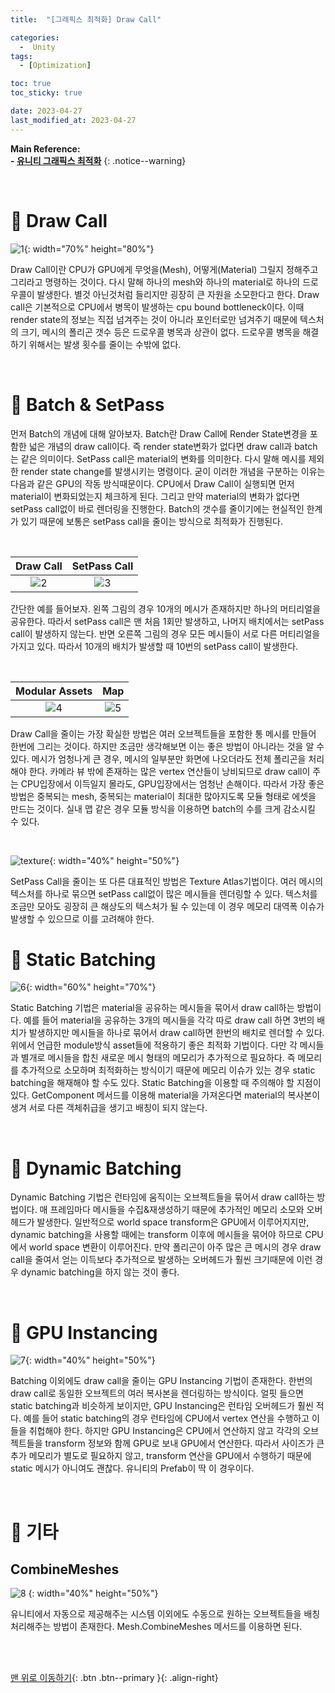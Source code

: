 ```yaml
---
title:  "[그래픽스 최적화] Draw Call" 

categories:
  -  Unity
tags:
  - [Optimization]

toc: true
toc_sticky: true

date: 2023-04-27
last_modified_at: 2023-04-27
---
```



**Main Reference: <br>- [유니티 그래픽스 최적화](https://product.kyobobook.co.kr/detail/S000001888125)**
{: .notice--warning}

<br>

# 🐳 Draw Call

![1](https://user-images.githubusercontent.com/96368476/234865176-106921d0-a53a-4f83-b571-ba30a00d5594.png){: width="70%" height="80%"}

Draw Call이란 CPU가 GPU에게 무엇을(Mesh), 어떻게(Material) 그릴지 정해주고 그리라고 명령하는 것이다. 다시 말해 하나의 mesh와 하나의 material로 하나의 드로우콜이 발생한다. 별것 아닌것처럼 들리지만 굉장히 큰 자원을 소모한다고 한다. Draw call은 기본적으로 CPU에서 병목이 발생하는 cpu bound bottleneck이다. 이때 render state의 정보는 직접 넘겨주는 것이 아니라 포인터로만 넘겨주기 때문에 텍스처의 크기, 메시의 폴리곤 갯수 등은 드로우콜 병목과 상관이 없다. 드로우콜 병목을 해결하기 위해서는 발생 횟수를 줄이는 수밖에 없다.




<br>



# 🐳 Batch & SetPass

먼저 Batch의 개념에 대해 알아보자. Batch란 Draw Call에 Render State변경을 포함한 넓은 개념의 draw call이다. 즉 render state변화가 없다면 draw call과 batch는 같은 의미이다. SetPass call은 material의 변화를 의미한다. 다시 말해 메시를 제외한 render state change를 발생시키는 명령이다. 굳이 이러한 개념을 구분하는 이유는 다음과 같은 GPU의 작동 방식때문이다. CPU에서 Draw Call이 실행되면 먼저 material이 변화되었는지 체크하게 된다. 그리고 만약 material의 변화가 없다면 setPass call없이 바로 렌더링을 진행한다. Batch의 갯수를 줄이기에는 현실적인 한계가 있기 때문에 보통은 setPass call을 줄이는 방식으로 최적화가 진행된다.


<br>


| Draw Call | SetPass Call |
|:-:|:-:|
|![2](https://user-images.githubusercontent.com/96368476/234873601-b00139ca-672c-4c3c-aaa6-5323b683bbcd.png)|![3](https://user-images.githubusercontent.com/96368476/234873582-fb01e1e1-1285-4474-a2ac-3719bf018676.png)|

간단한 예를 들어보자. 왼쪽 그림의 경우 10개의 메시가 존재하지만 하나의 머티리얼을 공유한다. 따라서 setPass call은 맨 처음 1회만 발생하고, 나머지 배치에서는 setPass call이 발생하지 않는다. 반면 오른쪽 그림의 경우 모든 메시들이 서로 다른 머티리얼을 가지고 있다. 따라서 10개의 배치가 발생할 때 10번의 setPass call이 발생한다. 

<br>


| Modular Assets | Map |
|:-:|:-:|
|![4](https://user-images.githubusercontent.com/96368476/234879593-d2860560-a8c0-4be4-80df-2d2e635959be.png)|![5](https://user-images.githubusercontent.com/96368476/234879559-c039eea6-6e70-46ba-b5ee-d40de2bdf140.png)|


Draw Call을 줄이는 가장 확실한 방법은 여러 오브젝트들을 포함한 통 메시를 만들어 한번에 그리는 것이다. 하지만 조금만 생각해보면 이는 좋은 방법이 아니라는 것을 알 수 있다. 메시가 엄청나게 큰 경우, 메시의 일부분만 화면에 나오더라도 전체 폴리곤을 처리해야 한다. 카메라 뷰 밖에 존재하는 많은 vertex 연산들이 낭비되므로 draw call이 주는 CPU입장에서 이득일지 몰라도, GPU입장에서는 엄청난 손해이다. 따라서 가장 좋은 방법은 중복되는 mesh, 중복되는 material이 최대한 많아지도록 모듈 형태로 에셋을 만드는 것이다. 실내 맵 같은 경우 모듈 방식을 이용하면 batch의 수를 크게 감소시킬 수 있다.

<br>

![texture](https://user-images.githubusercontent.com/96368476/234880950-6c1094bd-5e66-4565-a615-177805a71b01.png){: width="40%" height="50%"}


SetPass Call을 줄이는 또 다른 대표적인 방법은 Texture Atlas기법이다. 여러 메시의 텍스처를 하나로 묶으면 setPass call없이 많은 메시들을 렌더링할 수 있다. 텍스처를 조금만 모아도 굉장히 큰 해상도의 텍스처가 될 수 있는데 이 경우 메모리 대역폭 이슈가 발생할 수 있으므로 이를 고려해야 한다.




# 🐳 Static Batching

![6](https://user-images.githubusercontent.com/96368476/235127998-a8352416-0462-4c37-8ef7-2b1d7aed2616.png){: width="60%" height="70%"}

Static Batching 기법은 material을 공유하는 메시들을 묶어서 draw call하는 방법이다. 예를 들어 material을 공유하는 3개의 메시들을 각각 따로 draw call 하면 3번의 배치가 발생하지만 메시들을 하나로 묶어서 draw call하면 한번의 배치로 렌더할 수 있다. 위에서 언급한 module방식 asset들에 적용하기 좋은 최적화 기법이다. 다만 각 메시들과 별개로 메시들을 합친 새로운 메시 형태의 메모리가 추가적으로 필요하다. 즉 메모리를 추가적으로 소모하며 최적화하는 방식이기 때문에 메모리 이슈가 있는 경우 static batching을 해재해야 할 수도 있다. Static Batching을 이용할 때  주의해야 할  지점이 있다. GetComponent 메서드를 이용해 material을 가져온다면 material의 복사본이 생겨 서로 다른 객체취급을 생기고 배칭이 되지 않는다.



<br>



# 🐳 Dynamic Batching

Dynamic Batching 기법은 런타임에 움직이는 오브젝트들을 묶어서 draw call하는 방법이다. 매 프레임마다 메시들을 수집&재생성하기 때문에 추가적인 메모리 소모와 오버헤드가 발생한다. 일반적으로 world space transform은 GPU에서 이루어지지만, dynamic batching을 사용할 때에는 transform 이후에 메시들을 묶어야 하므로 CPU에서 world space 변환이 이루어진다. 만약 폴리곤이 아주 많은 큰 메시의 경우 draw call을 줄여서 얻는 이득보다 추가적으로 발생하는 오버헤드가 훨씬 크기때문에 이런 경우 dynamic batching을 하지 않는 것이 좋다.



<br>



# 🐳 GPU Instancing

![7](https://user-images.githubusercontent.com/96368476/235135448-d7461a79-45d5-4671-9769-feda026d985a.png){: width="40%" height="50%"}

Batching 이외에도 draw call을 줄이는 GPU Instancing 기법이 존재한다. 한번의 draw call로 동일한 오브젝트의 여러 복사본을 렌더링하는 방식이다. 얼핏 들으면 static batching과 비슷하게 보이지만, GPU Instancing은 런타임 오버헤드가 훨씬 적다. 예를 들어 static batching의 경우 런타임에 CPU에서 vertex 연산을 수행하고 이들을 취헙해야 한다. 하지만 GPU Instancing은 CPU에서 연산하지 않고 각각의 오브젝트들을 transform 정보와 함께 GPU로 보내 GPU에서 연산한다. 따라서 사이즈가 큰 추가 메모리가 별도로 필요하지 않고, transform 연산을 GPU에서 수행하기 때문에 static 메시가 아니여도 괜찮다. 유니티의 Prefab이 딱 이 경우이다. 



<br>



# 🐳 기타 

## CombineMeshes

![8](https://user-images.githubusercontent.com/96368476/235144428-e809c19e-b636-485b-a353-c6341a8675f8.png)
{: width="40%" height="50%"}

유니티에서 자동으로 제공해주는 시스템 이외에도 수동으로 원하는 오브젝트들을 배칭 처리해주는 방법이 존재한다. Mesh.CombineMeshes 메서드를 이용하면 된다.




<br>
<br>


[맨 위로 이동하기](#){: .btn .btn--primary }{: .align-right}